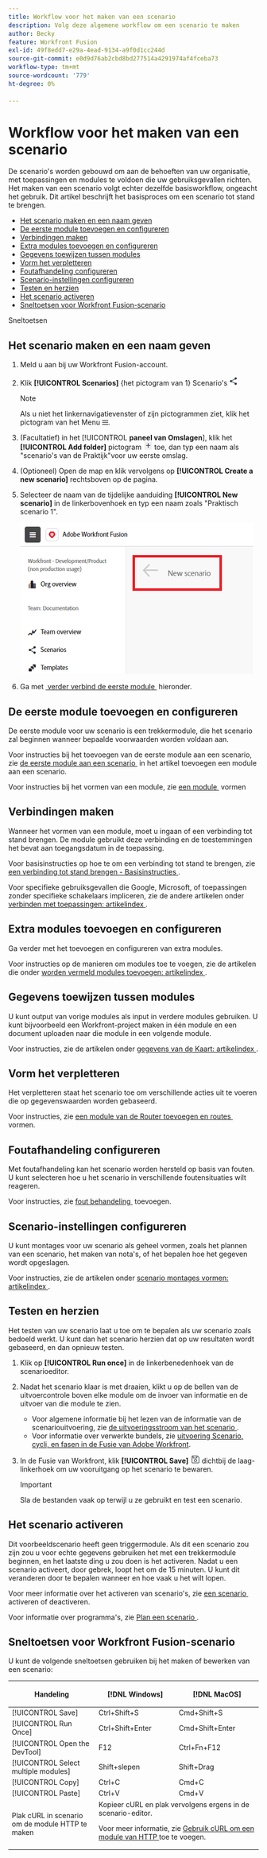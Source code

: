 ```yaml
---
title: Workflow voor het maken van een scenario
description: Volg deze algemene workflow om een scenario te maken
author: Becky
feature: Workfront Fusion
exl-id: 49f8edd7-e29a-4ead-9134-a9f0d1cc244d
source-git-commit: e0d9d76ab2cbd8bd277514a4291974af4fceba73
workflow-type: tm+mt
source-wordcount: '779'
ht-degree: 0%

---
```


# Workflow voor het maken van een scenario

De scenario&#39;s worden gebouwd om aan de behoeften van uw organisatie, met toepassingen en modules te voldoen die uw gebruiksgevallen richten. Het maken van een scenario volgt echter dezelfde basisworkflow, ongeacht het gebruik. Dit artikel beschrijft het basisproces om een scenario tot stand te brengen.


* [Het scenario maken en een naam geven](#create-and-name-the-scenario)
* [De eerste module toevoegen en configureren](#configure-the-first-module)
* [Verbindingen maken](#create-connections)
* [Extra modules toevoegen en configureren](#add-and-configure-additional-modules)
* [Gegevens toewijzen tussen modules](#map-data-between-modules)
* [Vorm het verpletteren](#configure-routing)
* [Foutafhandeling configureren](#configure-error-handling)
* [Scenario-instellingen configureren](#onfigure-scenario-settings)
* [Testen en herzien](#test-and-revise)
* [Het scenario activeren](#activate-the-scenario)
* [Sneltoetsen voor Workfront Fusion-scenario](#workfront-fusion-scenario-keyboard-shortcuts)

Sneltoetsen



## Het scenario maken en een naam geven

1. Meld u aan bij uw Workfront Fusion-account.
1. Klik **[!UICONTROL Scenarios]** {het pictogram van 1} Scenario&#39;s ![&#x200B; in het linkerpaneel.](assets/scenarios-icon.png)

   >[!NOTE]
   >
   >Als u niet het linkernavigatievenster of zijn pictogrammen ziet, klik het pictogram van het Menu ![&#x200B; Menu &#x200B;](assets/main-menu-icon-left-nav.png).

1. (Facultatief) in het [!UICONTROL **paneel van Omslagen**], klik het **[!UICONTROL Add folder]** pictogram ![&#x200B; voeg omslagpictogram &#x200B;](assets/add-folder-icon.png) toe, dan typ een naam als &quot;scenario&#39;s van de Praktijk&quot;voor uw eerste omslag.

1. (Optioneel) Open de map en klik vervolgens op **[!UICONTROL Create a new scenario]** rechtsboven op de pagina.

1. Selecteer de naam van de tijdelijke aanduiding **[!UICONTROL New scenario]** in de linkerbovenhoek en typ een naam zoals &quot;Praktisch scenario 1&quot;.

   ![&#x200B; Naam het scenario &#x200B;](assets/name-the-scenario.png)

1. Ga met [&#x200B; verder verbind de eerste module &#x200B;](#2-connect-the-first-module) hieronder.

## De eerste module toevoegen en configureren

De eerste module voor uw scenario is een trekkermodule, die het scenario zal beginnen wanneer bepaalde voorwaarden worden voldaan aan.

Voor instructies bij het toevoegen van de eerste module aan een scenario, zie [&#x200B; de eerste module aan een scenario &#x200B;](/help/workfront-fusion/create-scenarios/add-modules/add-a-module-basic.md#add-the-first-module-to-a-scenario) in het artikel toevoegen een module aan een scenario.

Voor instructies bij het vormen van een module, zie [&#x200B; een module &#x200B;](/help/workfront-fusion/create-scenarios/add-modules/configure-a-modules-settings.md) vormen

## Verbindingen maken

Wanneer het vormen van een module, moet u ingaan of een verbinding tot stand brengen. De module gebruikt deze verbinding en de toestemmingen het bevat aan toegangsdatum in de toepassing.

Voor basisinstructies op hoe te om een verbinding tot stand te brengen, zie [&#x200B; een verbinding tot stand brengen - Basisinstructies &#x200B;](/help/workfront-fusion/create-scenarios/connect-to-apps/connect-to-fusion-general.md).

Voor specifieke gebruiksgevallen die Google, Microsoft, of toepassingen zonder specifieke schakelaars impliceren, zie de andere artikelen onder [&#x200B; verbinden met toepassingen: artikelindex &#x200B;](/help/workfront-fusion/create-scenarios/connect-to-apps/connect-to-apps-toc.md).

## Extra modules toevoegen en configureren

Ga verder met het toevoegen en configureren van extra modules.

Voor instructies op de manieren om modules toe te voegen, zie de artikelen die onder [&#x200B; worden vermeld modules toevoegen: artikelindex &#x200B;](/help/workfront-fusion/create-scenarios/add-modules/add-modules-toc.md).

## Gegevens toewijzen tussen modules

U kunt output van vorige modules als input in verdere modules gebruiken. U kunt bijvoorbeeld een Workfront-project maken in één module en een document uploaden naar die module in een volgende module.

Voor instructies, zie de artikelen onder [&#x200B; gegevens van de Kaart: artikelindex &#x200B;](/help/workfront-fusion/create-scenarios/map-data/map-data-toc.md).

## Vorm het verpletteren

Het verpletteren staat het scenario toe om verschillende acties uit te voeren die op gegevenswaarden worden gebaseerd.

Voor instructies, zie [&#x200B; een module van de Router toevoegen en routes &#x200B;](/help/workfront-fusion/create-scenarios/add-modules/router-module.md) vormen.

## Foutafhandeling configureren

Met foutafhandeling kan het scenario worden hersteld op basis van fouten. U kunt selecteren hoe u het scenario in verschillende foutensituaties wilt reageren.

Voor instructies, zie [&#x200B; fout behandeling &#x200B;](/help/workfront-fusion/create-scenarios/config-error-handling/error-handling.md) toevoegen.

## Scenario-instellingen configureren

U kunt montages voor uw scenario als geheel vormen, zoals het plannen van een scenario, het maken van nota&#39;s, of het bepalen hoe het gegeven wordt opgeslagen.

Voor instructies, zie de artikelen onder [&#x200B; scenario montages vormen: artikelindex &#x200B;](/help/workfront-fusion/create-scenarios/config-scenarios-settings/config-scenario-settings-toc.md).

## Testen en herzien

Het testen van uw scenario laat u toe om te bepalen als uw scenario zoals bedoeld werkt. U kunt dan het scenario herzien dat op uw resultaten wordt gebaseerd, en dan opnieuw testen.

1. Klik op **[!UICONTROL Run once]** in de linkerbenedenhoek van de scenarioeditor.
1. Nadat het scenario klaar is met draaien, klikt u op de bellen van de uitvoercontrole boven elke module om de invoer van informatie en de uitvoer van die module te zien.

   * Voor algemene informatie bij het lezen van de informatie van de scenariouitvoering, zie [&#x200B; de uitvoeringsstroom van het scenario &#x200B;](/help/workfront-fusion/references/scenarios/scenario-execution-flow.md).
   * Voor informatie over verwerkte bundels, zie [&#x200B; uitvoering Scenario, cycli, en fasen in de Fusie van Adobe Workfront &#x200B;](/help/workfront-fusion/references/scenarios/scenario-execution-cycles-phases.md).

1. In de Fusie van Workfront, klik **[!UICONTROL Save]** ![&#x200B; sparen pictogram &#x200B;](assets/save-icon.png) dichtbij de laag-linkerhoek om uw vooruitgang op het scenario te bewaren.

   >[!IMPORTANT]
   >
   >Sla de bestanden vaak op terwijl u ze gebruikt en test een scenario.

## Het scenario activeren

Dit voorbeeldscenario heeft geen triggermodule. Als dit een scenario zou zijn zou u voor echte gegevens gebruiken het met een trekkermodule beginnen, en het laatste ding u zou doen is het activeren. Nadat u een scenario activeert, door gebrek, loopt het om de 15 minuten. U kunt dit veranderen door te bepalen wanneer en hoe vaak u het wilt lopen.

Voor meer informatie over het activeren van scenario&#39;s, zie [&#x200B; een scenario &#x200B;](/help/workfront-fusion/manage-scenarios/activate-deactivate-scenarios.md) activeren of deactiveren.

Voor informatie over programma&#39;s, zie [&#x200B; Plan een scenario &#x200B;](/help/workfront-fusion/create-scenarios/config-scenarios-settings/schedule-a-scenario.md).

## Sneltoetsen voor Workfront Fusion-scenario

U kunt de volgende sneltoetsen gebruiken bij het maken of bewerken van een scenario:

<table style="table-layout:auto"> 
 <col data-mc-conditions=""> 
 <col data-mc-conditions=""> 
 <col data-mc-conditions=""> 
 <thead> 
  <tr> 
   <th> <p>Handeling</p> </th> 
   <th>[!DNL Windows]</th> 
   <th> <p>[!DNL MacOS]</p> </th> 
  </tr> 
 </thead> 
 <tbody> 
  <tr> 
   <td role="rowheader">[!UICONTROL Save] </td> 
   <td>Ctrl+Shift+S</td> 
   <td>Cmd+Shift+S</span> </td> 
  </tr> 
  <tr> 
   <td role="rowheader">[!UICONTROL Run Once]</td> 
   <td>Ctrl+Shift+Enter</td> 
   <td>Cmd+Shift+Enter </span> </td> 
  </tr> 
  <tr> 
   <td role="rowheader">[!UICONTROL Open the DevTool]</td> 
   <td>F12</td> 
   <td>Ctrl+Fn+F12 </span> </td> 
  </tr> 
  <tr> 
   <td role="rowheader">[!UICONTROL Select multiple modules]</td> 
   <td>Shift+slepen</td> 
   <td>Shift+Drag </span> </td> 
  </tr> 
  <tr> 
   <td role="rowheader">[!UICONTROL Copy]</td> 
   <td>Ctrl+C</td> 
   <td>Cmd+C</span> </td> 
  </tr> 
  <tr> 
   <td role="rowheader">[!UICONTROL Paste]</td> 
   <td>Ctrl+V</td> 
   <td>Cmd+V</span> </td> 
  </tr> 
  <tr> 
   <td role="rowheader">Plak cURL in scenario om de module HTTP te maken</td> 
   <td colspan="2">Kopieer cURL en plak vervolgens ergens in de scenario-editor.<p>Voor meer informatie, zie <a href="/help/workfront-fusion/create-scenarios/add-modules/use-curl-create-http.md"> Gebruik cURL om een module van HTTP </a> toe te voegen.</td> 
  </tr> 
 </tbody> 
</table>






